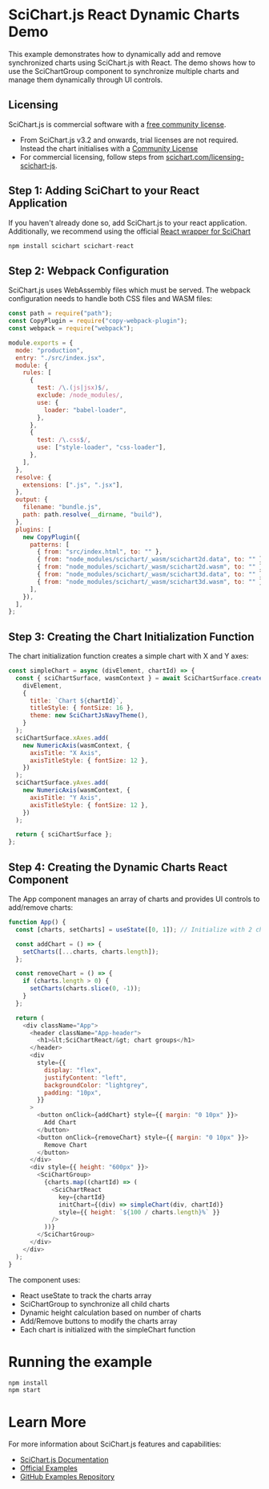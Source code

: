 # SciChart.js React Dynamic Charts Demo

This example demonstrates how to dynamically add and remove synchronized charts using SciChart.js with React. The demo shows how to use the SciChartGroup component to synchronize multiple charts and manage them dynamically through UI controls.

## Licensing

SciChart.js is commercial software with a [free community license](https://scichart.com/community-licensing).

- From SciChart.js v3.2 and onwards, trial licenses are not required. Instead the chart initialises with a [Community License](https://scichart.com/community-licensing)
- For commercial licensing, follow steps from [scichart.com/licensing-scichart-js](https://scichart.com/licensing-scichart-js).

## Step 1: Adding SciChart to your React Application

If you haven't already done so, add SciChart.js to your react application.
Additionally, we recommend using the official [React wrapper for SciChart](https://www.npmjs.com/package/scichart-react)

```javascript
npm install scichart scichart-react
```

## Step 2: Webpack Configuration

SciChart.js uses WebAssembly files which must be served. The webpack configuration needs to handle both CSS files and WASM files:

```javascript
const path = require("path");
const CopyPlugin = require("copy-webpack-plugin");
const webpack = require("webpack");

module.exports = {
  mode: "production",
  entry: "./src/index.jsx",
  module: {
    rules: [
      {
        test: /\.(js|jsx)$/,
        exclude: /node_modules/,
        use: {
          loader: "babel-loader",
        },
      },
      {
        test: /\.css$/,
        use: ["style-loader", "css-loader"],
      },
    ],
  },
  resolve: {
    extensions: [".js", ".jsx"],
  },
  output: {
    filename: "bundle.js",
    path: path.resolve(__dirname, "build"),
  },
  plugins: [
    new CopyPlugin({
      patterns: [
        { from: "src/index.html", to: "" },
        { from: "node_modules/scichart/_wasm/scichart2d.data", to: "" },
        { from: "node_modules/scichart/_wasm/scichart2d.wasm", to: "" },
        { from: "node_modules/scichart/_wasm/scichart3d.data", to: "" },
        { from: "node_modules/scichart/_wasm/scichart3d.wasm", to: "" },
      ],
    }),
  ],
};
```

## Step 3: Creating the Chart Initialization Function

The chart initialization function creates a simple chart with X and Y axes:

```javascript
const simpleChart = async (divElement, chartId) => {
  const { sciChartSurface, wasmContext } = await SciChartSurface.create(
    divElement,
    {
      title: `Chart ${chartId}`,
      titleStyle: { fontSize: 16 },
      theme: new SciChartJsNavyTheme(),
    }
  );
  sciChartSurface.xAxes.add(
    new NumericAxis(wasmContext, {
      axisTitle: "X Axis",
      axisTitleStyle: { fontSize: 12 },
    })
  );
  sciChartSurface.yAxes.add(
    new NumericAxis(wasmContext, {
      axisTitle: "Y Axis",
      axisTitleStyle: { fontSize: 12 },
    })
  );

  return { sciChartSurface };
};
```

## Step 4: Creating the Dynamic Charts React Component

The App component manages an array of charts and provides UI controls to add/remove charts:

```javascript
function App() {
  const [charts, setCharts] = useState([0, 1]); // Initialize with 2 charts

  const addChart = () => {
    setCharts([...charts, charts.length]);
  };

  const removeChart = () => {
    if (charts.length > 0) {
      setCharts(charts.slice(0, -1));
    }
  };

  return (
    <div className="App">
      <header className="App-header">
        <h1>&lt;SciChartReact/&gt; chart groups</h1>
      </header>
      <div
        style={{
          display: "flex",
          justifyContent: "left",
          backgroundColor: "lightgrey",
          padding: "10px",
        }}
      >
        <button onClick={addChart} style={{ margin: "0 10px" }}>
          Add Chart
        </button>
        <button onClick={removeChart} style={{ margin: "0 10px" }}>
          Remove Chart
        </button>
      </div>
      <div style={{ height: "600px" }}>
        <SciChartGroup>
          {charts.map((chartId) => (
            <SciChartReact
              key={chartId}
              initChart={(div) => simpleChart(div, chartId)}
              style={{ height: `${100 / charts.length}%` }}
            />
          ))}
        </SciChartGroup>
      </div>
    </div>
  );
}
```

The component uses:

- React useState to track the charts array
- SciChartGroup to synchronize all child charts
- Dynamic height calculation based on number of charts
- Add/Remove buttons to modify the charts array
- Each chart is initialized with the simpleChart function

# Running the example

```
npm install
npm start
```

# Learn More

For more information about SciChart.js features and capabilities:

- [SciChart.js Documentation](https://www.scichart.com/documentation/js/current/webframe.html)
- [Official Examples](https://demo.scichart.com)
- [GitHub Examples Repository](https://github.com/abtsoftware/scichart.js.examples)
